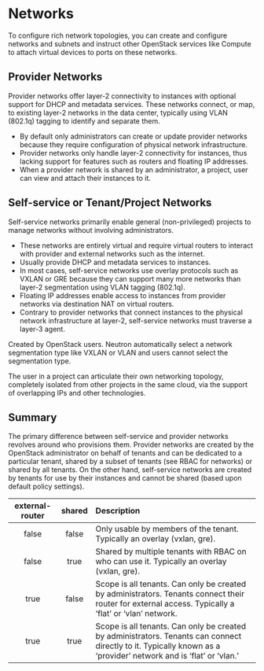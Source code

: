 # Networks

To configure rich network topologies, you can create and configure networks and
subnets and instruct other OpenStack services like Compute to attach virtual
devices to ports on these networks.

## Provider Networks

Provider networks offer layer-2 connectivity to instances with optional support
for DHCP and metadata services. These networks connect, or map, to existing
layer-2 networks in the data center, typically using VLAN (802.1q) tagging to
identify and separate them.

- By default only administrators can create or update provider networks because
they require configuration of physical network infrastructure.
- Provider networks only handle layer-2 connectivity for instances, thus lacking
support for features such as routers and floating IP addresses.
- When a provider network is shared by an administrator, a project, user can
view and attach their instances to it.

## Self-service or Tenant/Project Networks

Self-service networks primarily enable general (non-privileged) projects to
manage networks without involving administrators.

- These networks are entirely virtual and require virtual routers to interact
with provider and external networks such as the internet.
- Usually provide DHCP and metadata services to instances.
- In most cases, self-service networks use overlay protocols such as VXLAN or
GRE because they can support many more networks than layer-2 segmentation using
VLAN tagging (802.1q).
- Floating IP addresses enable access to instances from provider networks via
destination NAT on virtual routers.
- Contrary to provider networks that connect instances to the physical network
infrastructure at layer-2, self-service networks must traverse a layer-3 agent.

Created by OpenStack users. Neutron automatically select a network
segmentation type like VXLAN or VLAN and users cannot select the segmentation
type.

The user in a project can articulate their own networking topology, completely
isolated from other projects in the same cloud, via the support of overlapping
IPs and other technologies.

## Summary

The primary difference between self-service and provider networks revolves
around who provisions them. Provider networks are created by the OpenStack
administrator on behalf of tenants and can be dedicated to a particular tenant,
shared by a subset of tenants (see RBAC for networks) or shared by all tenants.
On the other hand, self-service networks are created by tenants for use by their
instances and cannot be shared (based upon default policy settings).

| external-router | shared | Description                                                                                                                                                       |
|:---------------:|:------:|:------------------------------------------------------------------------------------------------------------------------------------------------------------------|
| false           | false  | Only usable by members of the tenant. Typically an overlay (vxlan, gre).                                                                                          |
| false           | true   | Shared by multiple tenants with RBAC on who can use it. Typically an overlay (vxlan, gre).                                                                        |
| true            | false  | Scope is all tenants. Can only be created by administrators. Tenants connect their router for external access. Typically a ‘flat’ or ‘vlan’ network.              |
| true            | true   | Scope is all tenants. Can only be created by administrators. Tenants can connect directly to it. Typically known as a ‘provider’ network and is ‘flat’ or ‘vlan.’ |
